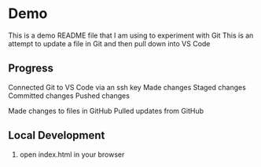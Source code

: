 # Demo

This is a demo README file that I am using to experiment with Git
This is an attempt to update a file in Git and then pull down into VS Code

## Progress

Connected Git to VS Code via an ssh key
Made changes
Staged changes
Committed changes
Pushed changes

Made changes to files in GitHub
Pulled updates from GitHub

## Local Development

1. open index.html in your browser


